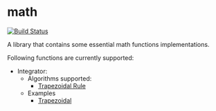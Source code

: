# math

[![Build Status](https://travis-ci.org/RoboticsClub-PulchowkCampus/math.svg)](https://travis-ci.com/RoboticsClub-PulchowkCampus/math)

A library that contains some essential math functions implementations.

Following functions are currently supported:

* Integrator:
  * Algorithms supported:
    * [Trapezoidal Rule](https://en.wikipedia.org/wiki/Trapezoidal_rule)
  * Examples
    * [Trapezoidal](Tests/integrator/trapezoidal_test.cpp)
